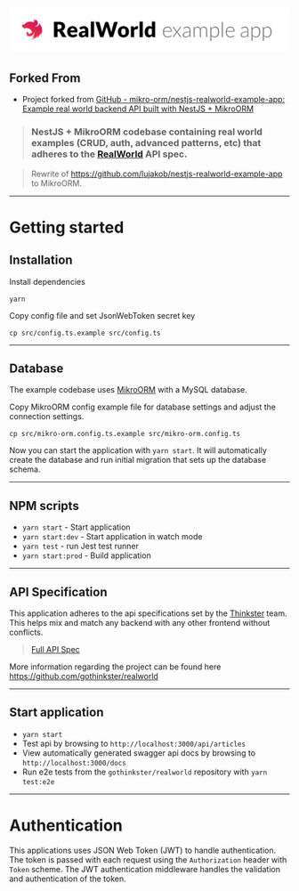 # ![NestJS](project-logo.png)

## Forked From

- Project forked from [GitHub - mikro-orm/nestjs-realworld-example-app: Example real world backend API built with NestJS + MikroORM](https://github.com/mikro-orm/nestjs-realworld-example-app)

> ### NestJS + MikroORM codebase containing real world examples (CRUD, auth, advanced patterns, etc) that adheres to the [RealWorld](https://github.com/gothinkster/realworld-example-apps) API spec.

> Rewrite of https://github.com/lujakob/nestjs-realworld-example-app to MikroORM.

----------

# Getting started

## Installation
    
Install dependencies
    
    yarn

Copy config file and set JsonWebToken secret key

    cp src/config.ts.example src/config.ts
    
----------

## Database

The example codebase uses [MikroORM](https://mikro-orm.io/) with a MySQL database.

Copy MikroORM config example file for database settings and adjust the connection settings.

    cp src/mikro-orm.config.ts.example src/mikro-orm.config.ts
    
Now you can start the application with `yarn start`. It will automatically
create the database and run initial migration that sets up the database 
schema.

----------

## NPM scripts

- `yarn start` - Start application
- `yarn start:dev` - Start application in watch mode
- `yarn test` - run Jest test runner 
- `yarn start:prod` - Build application

----------

## API Specification

This application adheres to the api specifications set by the [Thinkster](https://github.com/gothinkster) team. This helps mix and match any backend with any other frontend without conflicts.

> [Full API Spec](https://github.com/gothinkster/realworld/tree/master/api)

More information regarding the project can be found here https://github.com/gothinkster/realworld

----------

## Start application

- `yarn start`
- Test api by browsing to `http://localhost:3000/api/articles`
- View automatically generated swagger api docs by browsing to `http://localhost:3000/docs`
- Run e2e tests from the `gothinkster/realworld` repository with `yarn test:e2e`

----------

# Authentication
 
This applications uses JSON Web Token (JWT) to handle authentication. The token is passed with each request using the `Authorization` header with `Token` scheme. The JWT authentication middleware handles the validation and authentication of the token.
